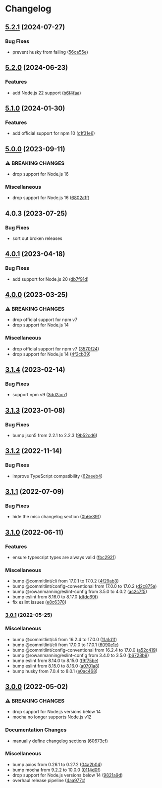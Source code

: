 # Changelog

## [5.2.1](https://github.com/rowanmanning/require-header/compare/v5.2.0...v5.2.1) (2024-07-27)


### Bug Fixes

* prevent husky from failing ([56ca55e](https://github.com/rowanmanning/require-header/commit/56ca55e6f3d4f4fe3436779ce13a5fa0d9ad5736))

## [5.2.0](https://github.com/rowanmanning/require-header/compare/v5.1.0...v5.2.0) (2024-06-23)


### Features

* add Node.js 22 support ([b6f4faa](https://github.com/rowanmanning/require-header/commit/b6f4faaa710352f542b6f2a758ce3545a694b03b))

## [5.1.0](https://github.com/rowanmanning/require-header/compare/v5.0.0...v5.1.0) (2024-01-30)


### Features

* add official support for npm 10 ([c1f31e6](https://github.com/rowanmanning/require-header/commit/c1f31e6a07db85c85fd482f368fae0a92e8e70f6))

## [5.0.0](https://github.com/rowanmanning/require-header/compare/v4.0.3...v5.0.0) (2023-09-11)


### ⚠ BREAKING CHANGES

* drop support for Node.js 16

### Miscellaneous

* drop support for Node.js 16 ([6802a1f](https://github.com/rowanmanning/require-header/commit/6802a1f266a4ca2476fdb6797d28049f2f301482))

## 4.0.3 (2023-07-25)


### Bug Fixes

* sort out broken releases

## [4.0.1](https://github.com/rowanmanning/require-header/compare/v4.0.0...v4.0.1) (2023-04-18)


### Bug Fixes

* add support for Node.js 20 ([db7f91d](https://github.com/rowanmanning/require-header/commit/db7f91ddcea8cf92af9449018a870f1bccf620e4))

## [4.0.0](https://github.com/rowanmanning/require-header/compare/v3.1.4...v4.0.0) (2023-03-25)


### ⚠ BREAKING CHANGES

* drop official support for npm v7
* drop support for Node.js 14

### Miscellaneous

* drop official support for npm v7 ([3570f24](https://github.com/rowanmanning/require-header/commit/3570f245a9ff3801c55e2b61a76fe33bd62515d0))
* drop support for Node.js 14 ([4f2cb39](https://github.com/rowanmanning/require-header/commit/4f2cb399932fe54f4870b3f430ea1c607beeb944))

## [3.1.4](https://github.com/rowanmanning/require-header/compare/v3.1.3...v3.1.4) (2023-02-14)


### Bug Fixes

* support npm v9 ([3dd2ac7](https://github.com/rowanmanning/require-header/commit/3dd2ac73352074d828ca85d27ed4c340a601e95d))

## [3.1.3](https://github.com/rowanmanning/require-header/compare/v3.1.2...v3.1.3) (2023-01-08)


### Bug Fixes

* bump json5 from 2.2.1 to 2.2.3 ([9b52cd6](https://github.com/rowanmanning/require-header/commit/9b52cd68e26e695fa2646b481610a35053b0ee87))

## [3.1.2](https://github.com/rowanmanning/require-header/compare/v3.1.1...v3.1.2) (2022-11-14)


### Bug Fixes

* improve TypeScript compatibility ([62aeeb4](https://github.com/rowanmanning/require-header/commit/62aeeb47b715da662ea237f2e19df03699e719a5))

## [3.1.1](https://github.com/rowanmanning/require-header/compare/v3.1.0...v3.1.1) (2022-07-09)


### Bug Fixes

* hide the misc changelog section ([0b6e391](https://github.com/rowanmanning/require-header/commit/0b6e391943d728bbf968c9f26c0fc9e0b8dce42e))

## [3.1.0](https://github.com/rowanmanning/require-header/compare/v3.0.1...v3.1.0) (2022-06-11)


### Features

* ensure typescript types are always valid ([fbc2921](https://github.com/rowanmanning/require-header/commit/fbc2921744f0dc414e3119b203e569cc173f3cae))


### Miscellaneous

* bump @commitlint/cli from 17.0.1 to 17.0.2 ([4f29ab3](https://github.com/rowanmanning/require-header/commit/4f29ab37f6a35fa424e8b6ba87f0fc7dbfbf4289))
* bump @commitlint/config-conventional from 17.0.0 to 17.0.2 ([d2c875a](https://github.com/rowanmanning/require-header/commit/d2c875ac26bdebf7256c392bbe59c5d0fdbf4111))
* bump @rowanmanning/eslint-config from 3.5.0 to 4.0.2 ([ac2c7f5](https://github.com/rowanmanning/require-header/commit/ac2c7f5606d309a1c3eceb69e540982b1678c5ea))
* bump eslint from 8.16.0 to 8.17.0 ([dfdc69f](https://github.com/rowanmanning/require-header/commit/dfdc69f07c4d00b5254defcb296c4cd0fa511d19))
* fix eslint issues ([e8c6378](https://github.com/rowanmanning/require-header/commit/e8c6378672e60edf13c7bfc6310f1a291fdd56c6))

### [3.0.1](https://github.com/rowanmanning/require-header/compare/v3.0.0...v3.0.1) (2022-05-25)


### Miscellaneous

* bump @commitlint/cli from 16.2.4 to 17.0.0 ([11a1d1f](https://github.com/rowanmanning/require-header/commit/11a1d1ff56663e2a26cdeb6965001fc28c9f9817))
* bump @commitlint/cli from 17.0.0 to 17.0.1 ([6090e1c](https://github.com/rowanmanning/require-header/commit/6090e1c8657534fe705fbf0fb8779772f5993a76))
* bump @commitlint/config-conventional from 16.2.4 to 17.0.0 ([a52c419](https://github.com/rowanmanning/require-header/commit/a52c4192c6ee008298f95d7555616b3c086d9fce))
* bump @rowanmanning/eslint-config from 3.4.0 to 3.5.0 ([b6728b9](https://github.com/rowanmanning/require-header/commit/b6728b982fe719dd7433a41c08b35a6becb01a9b))
* bump eslint from 8.14.0 to 8.15.0 ([f9f75be](https://github.com/rowanmanning/require-header/commit/f9f75be744bc8eb34fede0196ec3a4b1f2d3fa58))
* bump eslint from 8.15.0 to 8.16.0 ([a0701a8](https://github.com/rowanmanning/require-header/commit/a0701a86e3623b92a13d1e5c190bb699939cc169))
* bump husky from 7.0.4 to 8.0.1 ([e0ac468](https://github.com/rowanmanning/require-header/commit/e0ac468dc6a46fa350e54044ad3e374463a78333))

## [3.0.0](https://github.com/rowanmanning/require-header/compare/v2.1.0...v3.0.0) (2022-05-02)


### ⚠ BREAKING CHANGES

* drop support for Node.js versions below 14
* mocha no longer supports Node.js v12

### Documentation Changes

* manually define changelog sections ([60673cf](https://github.com/rowanmanning/require-header/commit/60673cf43615d7e682fe5534adeb111e79ded505))


### Miscellaneous

* bump axios from 0.26.1 to 0.27.2 ([04a2b04](https://github.com/rowanmanning/require-header/commit/04a2b04b441ef0b7f4c66cb1f4aea200203b140f))
* bump mocha from 9.2.2 to 10.0.0 ([0114d0f](https://github.com/rowanmanning/require-header/commit/0114d0fb74a919888db66e2aacec7a45c2bd72a7))
* drop support for Node.js versions below 14 ([9821a9d](https://github.com/rowanmanning/require-header/commit/9821a9d7da1351dba4210ec713ddc81643941475))
* overhaul release pipeline ([4aa977c](https://github.com/rowanmanning/require-header/commit/4aa977c5af8b4855d6199abbec43b28f6085e277))
